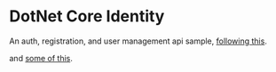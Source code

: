# DotNet Core Identity

An auth, registration, and user management api sample, [following this](https://jasonwatmore.com/post/2018/06/26/aspnet-core-21-simple-api-for-authentication-registration-and-user-management).

and [some of this](https://garywoodfine.com/asp-net-core-2-2-jwt-authentication-tutorial/).
